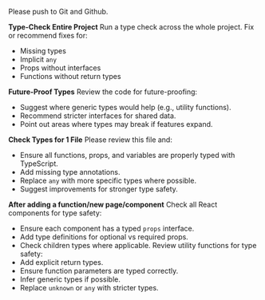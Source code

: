 Please push to Git and Github.

__Type-Check Entire Project__
Run a type check across the whole project. Fix or recommend fixes for:
- Missing types
- Implicit `any`
- Props without interfaces
- Functions without return types


__Future-Proof Types__
Review the code for future-proofing:
- Suggest where generic types would help (e.g., utility functions).
- Recommend stricter interfaces for shared data.
- Point out areas where types may break if features expand.


__Check Types for 1 File__
Please review this file and:
- Ensure all functions, props, and variables are properly typed with TypeScript.
- Add missing type annotations.
- Replace `any` with more specific types where possible.
- Suggest improvements for stronger type safety.

__After adding a function/new page/component__
Check all React components for type safety:
- Ensure each component has a typed `props` interface.
- Add type definitions for optional vs required props.
- Check children types where applicable.
Review utility functions for type safety:
- Add explicit return types.
- Ensure function parameters are typed correctly.
- Infer generic types if possible.
- Replace `unknown` or `any` with stricter types.

